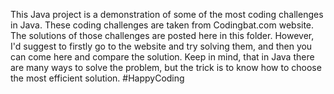 This Java project is a demonstration of some of the most coding challenges in Java. These coding challenges are taken from Codingbat.com website.
The solutions of those challenges are posted here in this folder. However, I'd suggest to firstly go to the website and try solving
them, and then you can come here and compare the solution. Keep in mind, that in Java there are many ways to solve the problem, 
but the trick is to know how to choose the most efficient solution. 
#HappyCoding
